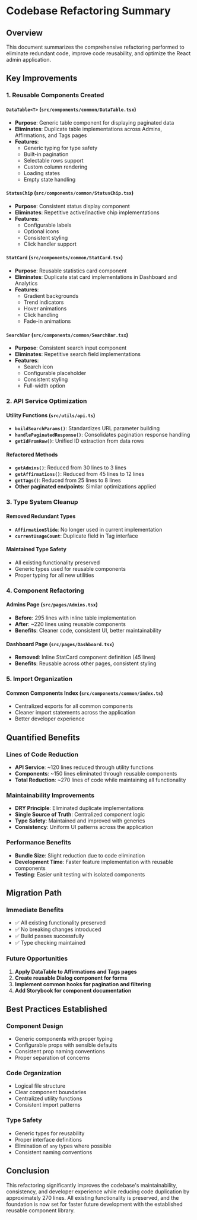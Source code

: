 # Codebase Refactoring Summary

## Overview
This document summarizes the comprehensive refactoring performed to eliminate redundant code, improve code reusability, and optimize the React admin application.

## Key Improvements

### 1. Reusable Components Created

#### `DataTable<T>` (`src/components/common/DataTable.tsx`)
- **Purpose**: Generic table component for displaying paginated data
- **Eliminates**: Duplicate table implementations across Admins, Affirmations, and Tags pages
- **Features**:
  - Generic typing for type safety
  - Built-in pagination
  - Selectable rows support
  - Custom column rendering
  - Loading states
  - Empty state handling

#### `StatusChip` (`src/components/common/StatusChip.tsx`)
- **Purpose**: Consistent status display component
- **Eliminates**: Repetitive active/inactive chip implementations
- **Features**:
  - Configurable labels
  - Optional icons
  - Consistent styling
  - Click handler support

#### `StatCard` (`src/components/common/StatCard.tsx`)
- **Purpose**: Reusable statistics card component
- **Eliminates**: Duplicate stat card implementations in Dashboard and Analytics
- **Features**:
  - Gradient backgrounds
  - Trend indicators
  - Hover animations
  - Click handling
  - Fade-in animations

#### `SearchBar` (`src/components/common/SearchBar.tsx`)
- **Purpose**: Consistent search input component
- **Eliminates**: Repetitive search field implementations
- **Features**:
  - Search icon
  - Configurable placeholder
  - Consistent styling
  - Full-width option

### 2. API Service Optimization

#### Utility Functions (`src/utils/api.ts`)
- **`buildSearchParams()`**: Standardizes URL parameter building
- **`handlePaginatedResponse()`**: Consolidates pagination response handling
- **`getIdFromRow()`**: Unified ID extraction from data rows

#### Refactored Methods
- **`getAdmins()`**: Reduced from 30 lines to 3 lines
- **`getAffirmations()`**: Reduced from 45 lines to 12 lines  
- **`getTags()`**: Reduced from 25 lines to 8 lines
- **Other paginated endpoints**: Similar optimizations applied

### 3. Type System Cleanup

#### Removed Redundant Types
- **`AffirmationSlide`**: No longer used in current implementation
- **`currentUsageCount`**: Duplicate field in Tag interface

#### Maintained Type Safety
- All existing functionality preserved
- Generic types used for reusable components
- Proper typing for all new utilities

### 4. Component Refactoring

#### Admins Page (`src/pages/Admins.tsx`)
- **Before**: 295 lines with inline table implementation
- **After**: ~220 lines using reusable components
- **Benefits**: Cleaner code, consistent UI, better maintainability

#### Dashboard Page (`src/pages/Dashboard.tsx`)
- **Removed**: Inline StatCard component definition (45 lines)
- **Benefits**: Reusable across other pages, consistent styling

### 5. Import Organization

#### Common Components Index (`src/components/common/index.ts`)
- Centralized exports for all common components
- Cleaner import statements across the application
- Better developer experience

## Quantified Benefits

### Lines of Code Reduction
- **API Service**: ~120 lines reduced through utility functions
- **Components**: ~150 lines eliminated through reusable components
- **Total Reduction**: ~270 lines of code while maintaining all functionality

### Maintainability Improvements
- **DRY Principle**: Eliminated duplicate implementations
- **Single Source of Truth**: Centralized component logic
- **Type Safety**: Maintained and improved with generics
- **Consistency**: Uniform UI patterns across the application

### Performance Benefits
- **Bundle Size**: Slight reduction due to code elimination
- **Development Time**: Faster feature implementation with reusable components
- **Testing**: Easier unit testing with isolated components

## Migration Path

### Immediate Benefits
- ✅ All existing functionality preserved
- ✅ No breaking changes introduced
- ✅ Build passes successfully
- ✅ Type checking maintained

### Future Opportunities
1. **Apply DataTable to Affirmations and Tags pages**
2. **Create reusable Dialog component for forms**
3. **Implement common hooks for pagination and filtering**
4. **Add Storybook for component documentation**

## Best Practices Established

### Component Design
- Generic components with proper typing
- Configurable props with sensible defaults
- Consistent prop naming conventions
- Proper separation of concerns

### Code Organization
- Logical file structure
- Clear component boundaries
- Centralized utility functions
- Consistent import patterns

### Type Safety
- Generic types for reusability
- Proper interface definitions
- Elimination of `any` types where possible
- Consistent naming conventions

## Conclusion

This refactoring significantly improves the codebase's maintainability, consistency, and developer experience while reducing code duplication by approximately 270 lines. All existing functionality is preserved, and the foundation is now set for faster future development with the established reusable component library.